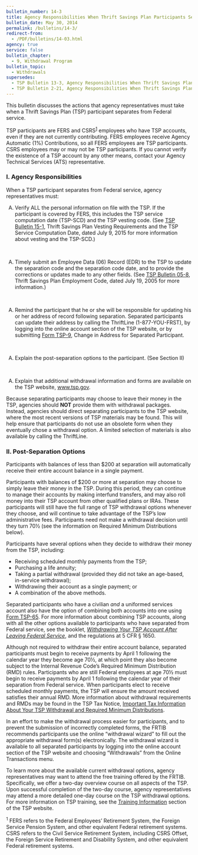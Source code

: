 ```yaml
---
bulletin_number: 14-3
title: Agency Responsibilities When Thrift Savings Plan Participants Separate From Federal Service
bulletin_date: May 30, 2014
permalink: /bulletins/14-3/
redirect-from:
  - /PDF/bulletins/14-03.html
agency: true
service: false
bulletin_chapter:
  - 9, Withdrawal Program
bulletin_topic:
  - Withdrawals
supersedes:
  - TSP Bulletin 13-3, Agency Responsibilities When Thrift Savings Plan Participants Separate From Federal Service, dated July 12, 2013
  - TSP Bulletin 2-21, Agency Responsibilities When Thrift Savings Plan Participants Separate From Federal Service, dated July 16, 2002
---
```


<p>This bulletin discusses the actions that agency representatives must take when a Thrift Savings Plan (TSP) participant separates from Federal service.</p>

<p>TSP participants are FERS and CSRS<sup><a href="#fn01">1</a></sup> employees who have TSP accounts, even if they are not currently contributing. FERS employees receive Agency Automatic (1%) Contributions, so all FERS employees are TSP participants. CSRS employees may or may not be TSP participants. If you cannot verify the existence of a TSP account by any other means, contact your Agency Technical Services (ATS) representative.</p>

### I. Agency Responsibilities

<p>When a TSP participant separates from Federal service, agency representatives must:</p>
<div type="A"><ol type="A">
<li>Verify ALL the personal information on file with the TSP. If the participant is covered by FERS, this includes the TSP service computation date (TSP-SCD) and the TSP vesting code. (See <a class="popup pdf" href="15-01.html">TSP Bulletin 15-1</a>, Thrift Savings Plan Vesting Requirements and the TSP Service Computation Date, dated July 9, 2015 for more information about vesting and the TSP-SCD.)</li>
</ol></div>
<br>
<div type="A"><ol type="A">
<li>Timely submit an Employee Data (06) Record (EDR) to the TSP to update the separation code and the separation code date, and to provide the corrections or updates made to any other fields. (See <a class="popup pdf" href="05-8.pdf">TSP Bulletin 05-8</a>, Thrift Savings Plan Employment Code, dated July 19, 2005 for more information.)</li>
</ol></div>
<br>
<div type="A"><ol type="A">
<li>Remind the participant that he or she will be responsible for updating his or her address of record following separation.&nbsp;Separated participants can update their address by calling the ThriftLine (1-877-YOU-FRST), by logging into the online account section of the TSP website, or by submitting <a class="pdf nyroModal" href="#tsp09">Form TSP-9</a>, Change in Address for Separated Participant.</li>
</ol></div>
<br>
<div type="A"><ol type="A">
<li>Explain the post-separation options to the participant. (See Section II)</li>
</ol></div>
<br><ol type="A">
<li>Explain that additional withdrawal information and forms are available on the TSP website, <a href="../../index.html" target="\_blank">www.tsp.gov</a>.</li>
</ol>
<p>Because separating participants may choose to leave their money in the TSP, agencies should <strong cmid="html_bulletin:signature" collagebold="true">NOT</strong> provide them with withdrawal packages. Instead, agencies should direct separating participants to the TSP website, where the most recent versions of TSP materials may be found. This will help ensure that participants do not use an obsolete form when they eventually chose a withdrawal option. A limited selection of materials is also available by calling the ThriftLine.</p>

### II. Post-Separation Options

<p>Participants with balances of less than $200 at separation will automatically receive their entire account balance in a single payment.</p>
<p>Participants with balances of $200 or more at separation may choose to simply leave their money in the TSP. During this period, they can continue to manage their accounts by making interfund transfers, and may also roll money into their TSP account from other qualified plans or IRAs. These participants will still have the full range of TSP withdrawal options whenever they choose, and will continue to take advantage of the TSP’s low administrative fees. Participants need not make a withdrawal decision until they turn 70½ (see the information on Required Minimum Distributions below).</p>
<p>Participants have several options when they decide to withdraw their money from the TSP, including:</p>
<ul>
<li>Receiving scheduled monthly payments from the TSP;</li>
<li>Purchasing a life annuity;</li>
<li>Taking a partial withdrawal (provided they did not take an age-based, in-service withdrawal);</li>
<li>Withdrawing their account as a single payment; or</li>
<li>A combination of the above methods.</li>
</ul>
<p>Separated participants who have a civilian <em>and</em> a uniformed services account also have the option of combining both accounts into one using <a class="popup pdf" href="../formspubs/tsp-65.pdf">Form TSP-65</a>. For more information about combining TSP accounts, along with all the other options available to participants who have separated from Federal service, see the booklet, <a class="popup pdf" href="../formspubs/tspbk02.pdf"><em>Withdrawing Your TSP Account After Leaving Federal Service</em></a>, and the regulations at 5 CFR § 1650.</p>
<p>Although not required to withdraw their entire account balance, separated participants must begin to receive payments by April 1 following the calendar year they become age 70½, at which point they also become subject to the Internal Revenue Code’s Required Minimum Distribution (RMD) rules. Participants who are still Federal employees at age 70½ must begin to receive payments by April 1 following the calendar year of their separation from Federal service. When participants elect to receive scheduled monthly payments, the TSP will ensure the amount received satisfies their annual RMD. More information about withdrawal requirements and RMDs may be found in the TSP Tax Notice, <a class="popup pdf" href="../formspubs/tsp-775.pdf">Important Tax Information About Your TSP Withdrawal and Required Minimum Distributions</a>.</p>
<p>In an effort to make the withdrawal process easier for participants, and to prevent the submission of incorrectly completed forms, the FRTIB recommends participants use the online “withdrawal wizard” to fill out the appropriate withdrawal form(s) electronically. The withdrawal wizard is available to all separated participants by logging into the online account section of the TSP website and choosing “Withdrawals” from the Online Transactions menu.</p>
<p>To learn more about the available current withdrawal options, agency representatives may want to attend the free training offered by the FRTIB. Specifically, we offer a two-day overview course on all aspects of the TSP. Upon successful completion of the two-day course, agency representatives may attend a more detailed one-day course on the TSP withdrawal options. For more information on TSP training, see the <a href="../../representative/Content/trainingInfo.html" target="\_blank">Training Information</a> section of the TSP website.</p>
<a id="fn01"></a>
<p class="footnote"><sup>1</sup> FERS refers to the Federal Employees’ Retirement System, the Foreign Service Pension System, and other equivalent Federal retirement systems. CSRS refers to the Civil Service Retirement System, including CSRS Offset, the Foreign Service Retirement and Disability System, and other equivalent Federal retirement systems.</p>

<!-- CONTENT END -->
